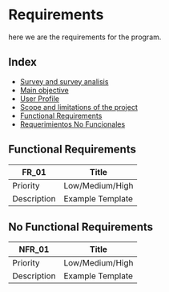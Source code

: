 # Requirements

here we are the requirements for the program.

## Index

* [Survey and survey analisis](#Item0)
* [Main objective](#Item1)
* [User Profile](#Item2)
* [Scope and limitations of the project](#Item3)
* [Functional Requirements](#Item4)
* [Requerimientos No Funcionales](#Item5)

## Functional Requirements

| FR_01 | Title |
|----------| ------ | 
| Priority | Low/Medium/High  |
| Description | Example Template |

## No Functional Requirements

| NFR_01 | Title |
|----------| ------ | 
| Priority | Low/Medium/High  |
| Description | Example Template |